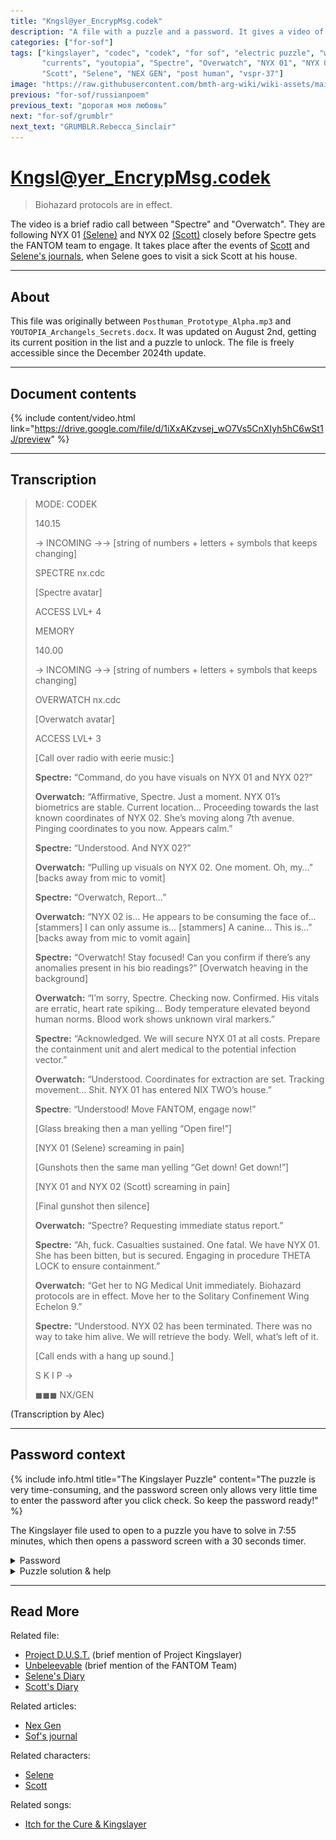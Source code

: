 ```yaml
---
title: "Kngsl@yer_EncrypMsg.codek"
description: "A file with a puzzle and a password. It gives a video of a radio call between Spectre and Overwatch."
categories: ["for-sof"]
tags: ["kingslayer", "codec", "codek", "for sof", "electric puzzle", "wires", 
       "currents", "youtopia", "Spectre", "Overwatch", "NYX 01", "NYX 02", "FANTOM", 
       "Scott", "Selene", "NEX GEN", "post human", "vspr-37"]
image: "https://raw.githubusercontent.com/bmth-arg-wiki/wiki-assets/main/files/kingslayer_codek/kingslayer_codek_screenshot.png"
previous: "for-sof/russianpoem"
previous_text: "дорогая моя любовь"
next: "for-sof/grumblr"
next_text: "GRUMBLR.Rebecca_Sinclair"
---
```


# Kngsl@yer_EncrypMsg.codek

> Biohazard protocols are in effect.

The video is a brief radio call between "Spectre" and "Overwatch". They are following NYX 01 [(Selene)](../characters/selene) 
and NYX 02 [(Scott)](../characters/syko) closely before Spectre gets the FANTOM team to engage. It takes place after the events 
of [Scott](../for-sof/scott_personal_journal) and [Selene's journals](../for-sof/selene_personal_journal), when Selene 
goes to visit a sick Scott at his house.

***

## About

This file was originally between `Posthuman_Prototype_Alpha.mp3` and `YOUTOPIA_Archangels_Secrets.docx`.
It was updated on August 2nd, getting its current position in the list and a puzzle to unlock. The file is 
freely accessible since the December 2024th update.

***

## Document contents

{% include content/video.html link="https://drive.google.com/file/d/1iXxAKzvsej_wO7Vs5CnXIyh5hC6wSt1J/preview" %}

***

## Transcription

> MODE: CODEK
>
> 140.15
> 
> → INCOMING →→ [string of numbers + letters + symbols that keeps changing]
> 
> SPECTRE nx.cdc
> 
> [Spectre avatar]
> 
> ACCESS LVL+ 4
>
> MEMORY
>
> 140.00
> 
> → INCOMING →→ [string of numbers + letters + symbols that keeps changing]
> 
> OVERWATCH nx.cdc
> 
> [Overwatch avatar]
> 
> ACCESS LVL+ 3
>
> [Call over radio with eerie music:]
>
> **Spectre:** “Command, do you have visuals on NYX 01 and NYX 02?”
>
> **Overwatch:** “Affirmative, Spectre. Just a moment. NYX 01’s biometrics are stable. Current location… Proceeding towards the last known coordinates of NYX 02. She’s moving along 7th avenue. Pinging coordinates to you now. Appears calm.”
>
> **Spectre:** “Understood. And NYX 02?”
>
> **Overwatch:** “Pulling up visuals on NYX 02. One moment. Oh, my…” [backs away from mic to vomit]
>
> **Spectre:** “Overwatch, Report…”
>
> **Overwatch:** “NYX 02 is… He appears to be consuming the face of… [stammers] I can only assume is… [stammers] A canine… This is…” [backs away from mic to vomit again]
>
> **Spectre:** “Overwatch! Stay focused! Can you confirm if there’s any anomalies present in his bio readings?” [Overwatch heaving in the background]
>
> **Overwatch:** “I’m sorry, Spectre. Checking now. Confirmed. His vitals are erratic, heart rate spiking… Body temperature elevated beyond human norms. Blood work shows unknown viral markers.”
>
> **Spectre:** “Acknowledged. We will secure NYX 01 at all costs. Prepare the containment unit and alert medical to the potential infection vector.”
>
> **Overwatch:** “Understood. Coordinates for extraction are set. Tracking movement… Shit. NYX 01 has entered NIX TWO’s house.”
>
> **Spectre**: “Understood! Move FANTOM, engage now!”
>
> [Glass breaking then a man yelling “Open fire!”]
> 
> [NYX 01 (Selene) screaming in pain]
>
> [Gunshots then the same man yelling “Get down! Get down!”] 
> 
> [NYX 01 and NYX 02 (Scott) screaming in pain]
> 
> [Final gunshot then silence]
>
> **Overwatch:** “Spectre? Requesting immediate status report.”
>
> **Spectre:** “Ah, fuck. Casualties sustained. One fatal. We have NYX 01. She has been bitten, but is secured. Engaging in procedure THETA LOCK to ensure containment.”
>
> **Overwatch:** “Get her to NG Medical Unit immediately. Biohazard protocols are in effect. Move her to the Solitary Confinement Wing Echelon 9.”
>
> **Spectre:** “Understood. NYX 02 has been terminated. There was no way to take him alive. We will retrieve the body. Well, what’s left of it. 
>
> [Call ends with a hang up sound.]
>
> S K I P →
> 
> ◼︎◼︎◼︎ NX/GEN

(Transcription by Alec)

***

## Password context

{% include info.html
title="The Kingslayer Puzzle"
content="The puzzle is very time-consuming, and the password screen only allows very little time to enter the password after you click check. So keep the password ready!"
%}

The Kingslayer file used to open to a puzzle you have to solve in 7:55 minutes, which then opens a password screen with a 30 seconds timer.

<details class="password">
<summary>Password</summary>
23.2907 (sum of the numbers on the pieces)
</details>

<details>
<summary>Puzzle solution & help</summary>
{{" 
![Solution to the wire puzzle](https://raw.githubusercontent.com/bmth-arg-wiki/wiki-assets/main/files/kingslayer_codek/kingslayer_codek_puzzle.png)

The following is the solution to the maze. To solve it yourself, you will need to beat the 
timer and click and rotate the pieces.
The pieces are always in the same order, making the strategy below the most viable.

1. Start at the top, the green line will connect and show you what is correct
2. Leave the first piece alone, but note the number it displays
3. Click each blue piece until it displays the number of the previous wire. 
4. Click it once more and rotate it into place.
5. Repeat for each wire.

Tip: you will need to click once for the first wire you connect, twice for the second, and this pattern 
continues until the end.
" | markdownify }}
</details>

***

## Read More

Related file:

- [Project D.U.S.T.](project_dust) (brief mention of Project Kingslayer)
- [Unbeleevable](unbeleevable) (brief mention of the FANTOM Team)
- [Selene's Diary](selene_personal_journal)
- [Scott's Diary](scott_personal_journal)

Related articles:

- [Nex Gen](../lore/nex-gen-corporation)
- [Sof's journal](../lore/journal)

Related characters:

- [Selene](../characters/selene)
- [Scott](../characters/syko)

Related songs:
  
- [Itch for the Cure & Kingslayer](../music/song-kingslayer-itch)
